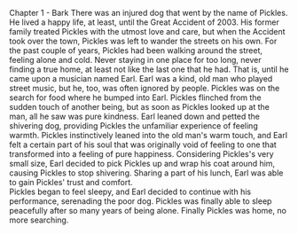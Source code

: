 Chapter 1 - Bark
There was an injured dog that went by the name of Pickles. 
He lived a happy life, at least, until the Great Accident of 2003. 
His former family treated Pickles with the utmost love and care, but when the Accident took over the town, Pickles was left to wander the streets on his own. 
For the past couple of years, Pickles had been walking around the street, feeling alone and cold.
Never staying in one place for too long, never finding a true home, at least not like the last one that he had.
That is, until he came upon a musician named Earl. 
Earl was a kind, old man who played street music, but he, too, was often ignored by people. 
Pickles was on the search for food where he bumped into Earl. 
Pickles flinched from the sudden touch of another being, but as soon as Pickles looked up at the man, all he saw was pure kindness. 
Earl leaned down and petted the shivering dog, providing Pickles the unfamiliar experience of feeling warmth. 
Pickles instinctively leaned into the old man's warm touch, and Earl felt a certain part of his soul that was originally void of feeling to one that transformed into a feeling of pure happiness. 
Considering Pickles's very small size, Earl decided to pick Pickles up and wrap his coat around him, causing Pickles to stop shivering.
Sharing a part of his lunch, Earl was able to gain Pickles' trust and comfort.  
Pickles began to feel sleepy, and Earl decided to continue with his performance, serenading the poor dog. 
Pickles was finally able to sleep peacefully after so many years of being alone. 
Finally Pickles was home, no more searching.